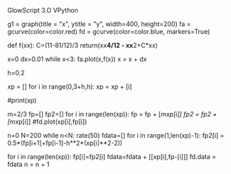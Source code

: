 GlowScript 3.O VPython

g1 = graph(title = "x", ytitle = "y", width=400, height=200)
fa = gcurve(color=color.red)
fd = gcurve(color=color.blue, markers=True)

def f(xx):
 C=(11-81/12)/3
return(xx**4/12 - xx**2+C*xx)

x=0
dx=0.01
while x<3:
 fa.plot(x,f(x))
 x = x + dx

h=0.2

xp = []
for i in range(0,3+h,h):
 xp = xp + [i]

#print(xp)

m=2/3
fp=[]
fp2=[]
for i in range(len(xp)):
 fp = fp + [m*xp[i]]
 fp2 = fp2 + [m*xp[i]]
#fd.plot(xp[i],fp[i])

n=0
N=200
while n<N:
 rate(50)
 fdata=[]
for i in range(1,len(xp)-1):
  fp2[i] = 0.5*(fp[i+1]+fp[i-1]-h**2*(xp[i]**2-2))

for i in range(len(xp)):
  fp[i]=fp2[i]
  fdata=fdata + [[xp[i],fp-[i]]]
 fd.data = fdata
 n = n + 1
